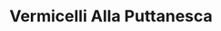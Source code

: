 ---
title: 'Vermicelli Alla Puttanesca'
type: 'Spaghetti'
description: 'Lorem ipsum dolor sit amet consectetur adipisicing elit. Obcaecati sint cumque voluptatem cupiditate odit corporis.'
price: 89
---